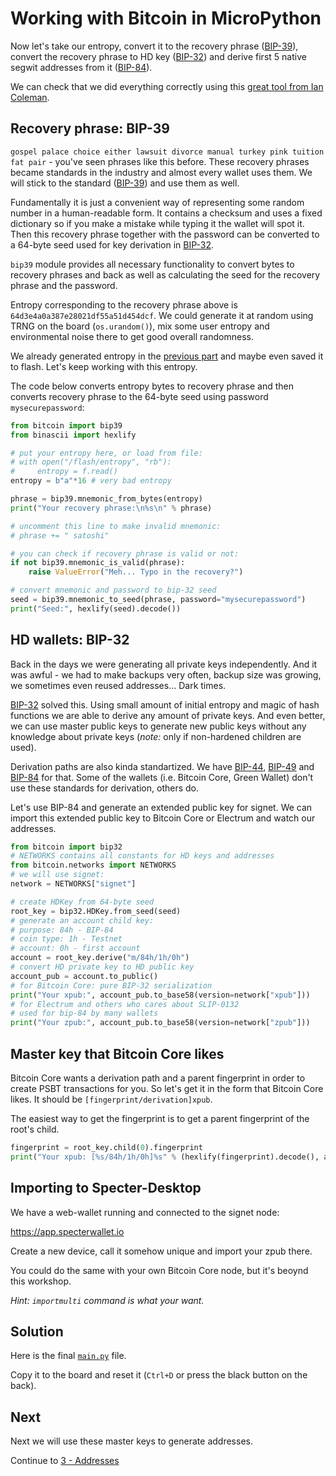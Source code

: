 # Working with Bitcoin in MicroPython

Now let's take our entropy, convert it to the recovery phrase ([BIP-39](https://github.com/bitcoin/bips/blob/master/bip-0039.mediawiki)), convert the recovery phrase to HD key ([BIP-32](https://github.com/bitcoin/bips/blob/master/bip-0032.mediawiki)) and derive first 5 native segwit addresses from it ([BIP-84](https://github.com/bitcoin/bips/blob/master/bip-0084.mediawiki)). 

We can check that we did everything correctly using this [great tool from Ian Coleman](https://iancoleman.io/bip39/).

## Recovery phrase: BIP-39

`gospel palace choice either lawsuit divorce manual turkey pink tuition fat pair` - you've seen phrases like this before. These recovery phrases became standards in the industry and almost every wallet uses them. We will stick to the standard ([BIP-39](https://github.com/bitcoin/bips/blob/master/bip-0039.mediawiki)) and use them as well.

Fundamentally it is just a convenient way of representing some random number in a human-readable form. It contains a checksum and uses a fixed dictionary so if you make a mistake while typing it the wallet will spot it. Then this recovery phrase together with the password can be converted to a 64-byte seed used for key derivation in [BIP-32](https://github.com/bitcoin/bips/blob/master/bip-0032.mediawiki).

`bip39` module provides all necessary functionality to convert bytes to recovery phrases and back as well as calculating the seed for the recovery phrase and the password.

Entropy corresponding to the recovery phrase above is `64d3e4a0a387e28021df55a51d454dcf`. We could generate it at random using TRNG on the board (`os.urandom()`), mix some user entropy and environmental noise there to get good overall randomness. 

We already generated entropy in the [previous part](../blinky) and maybe even saved it to flash. Let's keep working with this entropy.

The code below converts entropy bytes to recovery phrase and then converts recovery phrase to the 64-byte seed using password `mysecurepassword`:

```python
from bitcoin import bip39
from binascii import hexlify

# put your entropy here, or load from file:
# with open("/flash/entropy", "rb"):
#     entropy = f.read()
entropy = b"a"*16 # very bad entropy

phrase = bip39.mnemonic_from_bytes(entropy)
print("Your recovery phrase:\n%s\n" % phrase)

# uncomment this line to make invalid mnemonic:
# phrase += " satoshi"

# you can check if recovery phrase is valid or not:
if not bip39.mnemonic_is_valid(phrase):
    raise ValueError("Meh... Typo in the recovery?")

# convert mnemonic and password to bip-32 seed
seed = bip39.mnemonic_to_seed(phrase, password="mysecurepassword")
print("Seed:", hexlify(seed).decode())
```

## HD wallets: BIP-32

Back in the days we were generating all private keys independently. And it was awful - we had to make backups very often, backup size was growing, we sometimes even reused addresses... Dark times.

[BIP-32](https://github.com/bitcoin/bips/blob/master/bip-0032.mediawiki) solved this. Using small amount of initial entropy and magic of hash functions we are able to derive any amount of private keys. And even better, we can use master public keys to generate new public keys without any knowledge about private keys (*note:* only if non-hardened children are used).

Derivation paths are also kinda standartized. We have [BIP-44](https://github.com/bitcoin/bips/blob/master/bip-0044.mediawiki), [BIP-49](https://github.com/bitcoin/bips/blob/master/bip-0049.mediawiki) and [BIP-84](https://github.com/bitcoin/bips/blob/master/bip-0084.mediawiki) for that. Some of the wallets (i.e. Bitcoin Core, Green Wallet) don't use these standards for derivation, others do.

Let's use BIP-84 and generate an extended public key for signet. We can import this extended public key to Bitcoin Core or Electrum and watch our addresses.

```python
from bitcoin import bip32
# NETWORKS contains all constants for HD keys and addresses
from bitcoin.networks import NETWORKS
# we will use signet:
network = NETWORKS["signet"]

# create HDKey from 64-byte seed
root_key = bip32.HDKey.from_seed(seed)
# generate an account child key:
# purpose: 84h - BIP-84
# coin type: 1h - Testnet
# account: 0h - first account
account = root_key.derive("m/84h/1h/0h")
# convert HD private key to HD public key
account_pub = account.to_public()
# for Bitcoin Core: pure BIP-32 serialization
print("Your xpub:", account_pub.to_base58(version=network["xpub"]))
# for Electrum and others who cares about SLIP-0132
# used for bip-84 by many wallets
print("Your zpub:", account_pub.to_base58(version=network["zpub"]))
```

## Master key that Bitcoin Core likes

Bitcoin Core wants a derivation path and a parent fingerprint in order to create PSBT transactions for you. So let's get it in the form that Bitcoin Core likes. It should be `[fingerprint/derivation]xpub`.

The easiest way to get the fingerprint is to get a parent fingerprint of the root's child.

```python
fingerprint = root_key.child(0).fingerprint
print("Your xpub: [%s/84h/1h/0h]%s" % (hexlify(fingerprint).decode(), account_pub.to_base58(version=network["xpub"])))
```

## Importing to Specter-Desktop

We have a web-wallet running and connected to the signet node:

https://app.specterwallet.io

Create a new device, call it somehow unique and import your zpub there.

You could do the same with your own Bitcoin Core node, but it's beoynd this workshop.

*Hint: `importmulti` command is what your want.*

## Solution

Here is the final [`main.py`](./main.py) file. 

Copy it to the board and reset it (`Ctrl+D` or press the black button on the back).

## Next

Next we will use these master keys to generate addresses.

Continue to [3 - Addresses](../3_addresses)